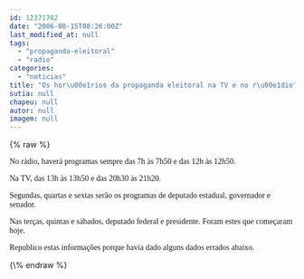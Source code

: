 ```yaml
---
id: 12371702
date: "2006-08-15T08:26:00Z"
last_modified_at: null
tags:
  - "propaganda-eleitoral"
  - "radio"
categories:
  - "noticias"
title: "Os hor\u00e1rios da propaganda eleitoral na TV e no r\u00e1dio"
sutia: null
chapeu: null
autor: null
imagem: null
---
```

{\% raw %}
<p><P><FONT face=Verdana>No rádio, haverá programas sempre das 7h às 7h50 e das 12h às 12h50.</FONT></P></p>
<p><P><FONT face=Verdana>Na TV,&nbsp;das 13h às 13h50 e das 20h30 às 21h20.</FONT></P></p>
<p><P><FONT face=Verdana>Segundas, quartas e sextas serão os programas de deputado estadual, governador e senador.</FONT></P></p>
<p><P><FONT face=Verdana>Nas terças, quintas e sábados, deputado federal e&nbsp;presidente. Foram estes que começaram hoje.</FONT></P></p>
<p><P><FONT face=Verdana>Republico estas informações porque havia dado alguns&nbsp;dados errados abaixo.</FONT></P> </p>
{\% endraw %}